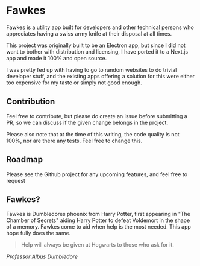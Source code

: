 # Fawkes
Fawkes is a utility app built for developers and other technical persons who appreciates having a swiss army knife at their disposal at all times.

This project was originally built to be an Electron app, but since I did not want to bother with distribution and licensing, I have ported it to a Next.js app and made it 100% and open source. 

I was pretty fed up with having to go to random websites to do trivial developer stuff, and the existing apps offering a solution for this were either too expensive for my taste or simply not good enough. 

## Contribution
Feel free to contribute, but please do create an issue before submitting a PR, so we can discuss if the given change belongs in the project.

Please also note that at the time of this writing, the code quality is not 100%, nor are there any tests. Feel free to change this.

## Roadmap
Please see the Github project for any upcoming features, and feel free to request

## Fawkes?
Fawkes is Dumbledores phoenix from Harry Potter, first appearing in "The Chamber of Secrets" aiding Harry Potter to defeat Voldemort in the shape of a memory. Fawkes come to aid when help is the most needed. This app hope fully does the same.

> Help will always be given at Hogwarts to those who ask for it.

_Professor Albus Dumbledore_
